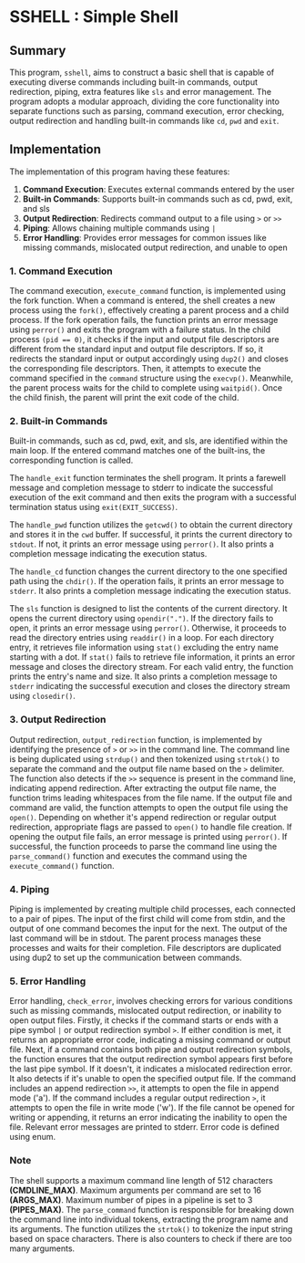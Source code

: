 # SSHELL : Simple Shell
## Summary
This program, `sshell`, aims to construct a basic shell that is capable of executing diverse commands including built-in commands, output redirection, piping, extra features like `sls` and error management. The program adopts a modular approach, dividing the core functionality into separate functions such as parsing, command execution, error checking, output redirection and handling built-in commands like `cd`, `pwd` and `exit`.

## Implementation
The implementation of this program having these features:
1. **Command Execution**: Executes external commands entered by the user
2. **Built-in Commands**: Supports built-in commands such as cd, pwd, exit, and sls
3. **Output Redirection**: Redirects command output to a file using `>` or `>>`
4. **Piping**: Allows chaining multiple commands using `|`
5. **Error Handling**: Provides error messages for common issues like missing
   commands, mislocated output redirection, and unable to open

### 1. Command Execution
The command execution, `execute_command` function, is implemented using the fork function. When a command is
entered, the shell creates a new process using the `fork()`, effectively creating a parent process and a child process. If the fork operation fails, the function prints an error message using `perror()` and exits the program with a failure status. In the child process `(pid == 0)`, it checks if the input and output file descriptors are different from the standard input and output file descriptors. If so, it redirects the standard input or output accordingly using  `dup2()` and closes the corresponding file descriptors. Then, it attempts to execute the command specified in the `command` structure using the `execvp()`. Meanwhile, the parent process waits
for the child to complete using `waitpid()`. Once the child finish, the parent will
print the exit code of the child.

### 2. Built-in Commands
Built-in commands, such as cd, pwd, exit, and sls, are identified within the
main loop. If the entered command matches one of the built-ins, the
corresponding function is called.

The `handle_exit` function terminates the shell program. It prints a farewell message and completion message to stderr to indicate the successful execution of the exit command and then exits the program with a successful termination status using `exit(EXIT_SUCCESS)`.

The `handle_pwd` function utilizes the `getcwd()` to obtain the current directory and stores it in the `cwd` buffer. If successful, it prints the current directory to `stdout`. If not, it prints an error message using `perror()`. It also prints a completion message indicating the execution status.

The `handle_cd` function changes the current directory to the one specified path using the `chdir()`. If the operation fails, it prints an error message to `stderr`. It also prints a completion message indicating the execution status.

The `sls` function is designed to list the contents of the current directory. It opens the current directory using `opendir(".")`. If the directory fails to open, it prints an error message using `perror()`. Otherwise, it proceeds to read the directory entries using `readdir()` in a loop. For each directory entry, it retrieves file information using `stat()` excluding the entry name starting with a dot. If `stat()` fails to retrieve file information, it prints an error message and closes the directory stream. For each valid entry, the function prints the entry's name and size. It also prints a completion message to `stderr` indicating the successful execution and closes the directory stream using `closedir()`.

### 3. Output Redirection
Output redirection, `output_redirection` function, is implemented by identifying the presence of `>` or `>>` in the
command line. The command line is being duplicated using `strdup()` and then tokenized using `strtok()` to separate the command and the output file name based on the `>` delimiter. The function also detects if the `>>` sequence is present in the command line, indicating append redirection. After extracting the output file name, the function trims leading whitespaces from the file name. If the output file and command are valid, the function attempts to open the output file using the `open()`. Depending on whether it's append redirection or regular output redirection, appropriate flags are passed to `open()` to handle file creation. If opening the output file fails, an error message is printed using `perror()`. If successful, the function proceeds to parse the command line using the `parse_command()` function and executes the command using the `execute_command()` function.

### 4. Piping
Piping is implemented by creating multiple child processes, each connected to a
pair of pipes. The input of the first child will come from stdin, and the output
of one command becomes the input for the next. The output of the last command
will be in stdout. The parent process manages these processes and waits for
their completion. File descriptors are duplicated using dup2 to set up the
communication between commands.

### 5. Error Handling
Error handling, `check_error`, involves checking errors for various conditions such as missing
commands, mislocated output redirection, or inability to open output files. Firstly, it checks if the command starts or ends with a pipe symbol `|` or output redirection symbol `>`. If either condition is met, it returns an appropriate error code, indicating a missing command or output file.
Next, if a command contains both pipe and output redirection symbols, the function ensures that the output redirection symbol appears first before the last pipe symbol. If it doesn't, it indicates a mislocated redirection error. It also detects if it's unable to open the specified output file. If the command includes an append redirection `>>`, it attempts to open the file in append mode ('a'). If the command includes a regular output redirection `>`, it attempts to open the file in write mode ('w'). If the file cannot be opened for writing or appending, it returns an error indicating the inability to open the file. Relevant error messages are printed to stderr. Error code is defined using enum.

### Note
The shell supports a maximum command line length of 512 characters
**(CMDLINE_MAX)**. Maximum arguments per command are set to 16 **(ARGS_MAX)**. Maximum
number of pipes in a pipeline is set to 3 **(PIPES_MAX)**. The `parse_command`
function is responsible for breaking down the command line into individual
tokens, extracting the program name and its arguments. The function utilizes the
`strtok()` to tokenize the input string based on space characters. There is
also counters to check if there are too many arguments.


